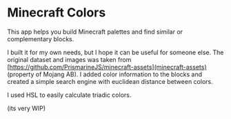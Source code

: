 # Minecraft Colors

This app helps you build Minecraft palettes and find similar or complementary blocks.

I built it for my own needs, but I hope it can be useful for someone else.
The original dataset and images was taken from [https://github.com/PrismarineJS/minecraft-assets](minecraft-assets) (property of Mojang AB). I added color information to the blocks and created a simple search engine with euclidean distance between colors.

I used HSL to easily calculate triadic colors.

(its very WIP)
